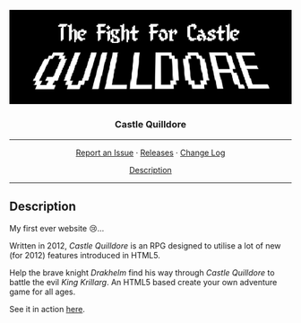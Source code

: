 <p align="center">
    <img src="res/castle-quilldore.png" alt="Castle Quilldore">
</p>
<h3 align="center">Castle Quilldore</h3>
<hr>
<p align="center">
  <a href="../../issues">Report an Issue</a>
  ·
  <a href="../../releases">Releases</a>
  ·
  <a href="/CHANGELOG.md">Change Log</a>
</p>
<p align="center">
  <a href="#Description">Description</a>
</p>
<hr>

## Description

My first ever website :cry:...  

Written in 2012, *Castle Quilldore* is an RPG designed to utilise a lot of new (for 2012) features introduced in HTML5.  

Help the brave knight *Drakhelm* find his way through *Castle Quilldore* to battle the evil *King Krillarg*. An HTML5 based create your own adventure game for all ages.  

See it in action <a href="https://tobybutchart.github.io/castle-quilldore/src/" target="_blank">here</a>.
